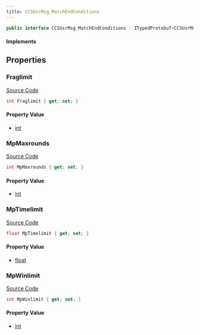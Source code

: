 ```yaml
---
title: CCSUsrMsg_MatchEndConditions
---
```


```csharp
public interface CCSUsrMsg_MatchEndConditions : ITypedProtobuf<CCSUsrMsg_MatchEndConditions>, INativeHandle, INetMessage<CCSUsrMsg_MatchEndConditions>, IDisposable
```

#### Implements

## Properties

### Fraglimit

[Source Code](https://github.com/swiftly-solution/swiftlys2/blob/main/managed/src/SwiftlyS2.Generated/Protobufs/Interfaces/CCSUsrMsg_MatchEndConditions.cs#L18)

```csharp
int Fraglimit { get; set; }
```

#### Property Value

- [int](https://learn.microsoft.com/dotnet/api/system.int32)

### MpMaxrounds

[Source Code](https://github.com/swiftly-solution/swiftlys2/blob/main/managed/src/SwiftlyS2.Generated/Protobufs/Interfaces/CCSUsrMsg_MatchEndConditions.cs#L21)

```csharp
int MpMaxrounds { get; set; }
```

#### Property Value

- [int](https://learn.microsoft.com/dotnet/api/system.int32)

### MpTimelimit

[Source Code](https://github.com/swiftly-solution/swiftlys2/blob/main/managed/src/SwiftlyS2.Generated/Protobufs/Interfaces/CCSUsrMsg_MatchEndConditions.cs#L27)

```csharp
float MpTimelimit { get; set; }
```

#### Property Value

- [float](https://learn.microsoft.com/dotnet/api/system.single)

### MpWinlimit

[Source Code](https://github.com/swiftly-solution/swiftlys2/blob/main/managed/src/SwiftlyS2.Generated/Protobufs/Interfaces/CCSUsrMsg_MatchEndConditions.cs#L24)

```csharp
int MpWinlimit { get; set; }
```

#### Property Value

- [int](https://learn.microsoft.com/dotnet/api/system.int32)


